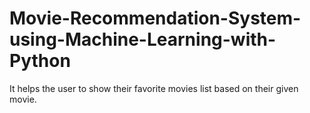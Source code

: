 # Movie-Recommendation-System-using-Machine-Learning-with-Python
It helps the user to show their favorite movies list based on their given movie.
